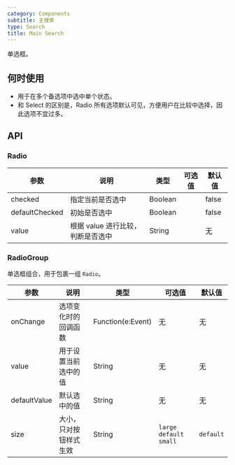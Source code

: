 ```yaml
---
category: Components
subtitle: 主搜索
type: Search
title: Main Search
---
```


单选框。

## 何时使用

- 用于在多个备选项中选中单个状态。
- 和 Select 的区别是，Radio 所有选项默认可见，方便用户在比较中选择，因此选项不宜过多。


## API

### Radio

| 参数           | 说明                                     | 类型       |  可选值 | 默认值 |
|----------------|------------------------------------------|------------|---------|--------|
| checked        | 指定当前是否选中                         | Boolean    |         | false  |
| defaultChecked | 初始是否选中                             | Boolean    |         | false  |
| value          | 根据 value 进行比较，判断是否选中        | String     |         | 无     |

### RadioGroup

单选框组合，用于包裹一组 `Radio`。

| 参数           | 说明                             | 类型              | 可选值 | 默认值 |
|----------------|----------------------------------|-------------------|--------|--------|
| onChange       | 选项变化时的回调函数             | Function(e:Event) | 无     | 无     |
| value          | 用于设置当前选中的值             | String            | 无     | 无     |
| defaultValue   | 默认选中的值                     | String            | 无     | 无     |
| size           | 大小，只对按钮样式生效           | String            | `large` `default` `small` | `default` |
